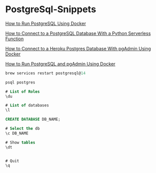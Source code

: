 # PostgreSql-Snippets

[How to Run PostgreSQL Using Docker](https://towardsdatascience.com/how-to-run-postgresql-using-docker-15bf87b452d4)

[How to Connect to a PostgreSQL Database With a Python Serverless Function](https://towardsdatascience.com/how-to-connect-to-a-postgresql-database-with-a-python-serverless-function-f5f3b244475)

[How to Connect to a Heroku Postgres Database With pgAdmin Using Docker](https://towardsdatascience.com/how-to-connect-to-a-heroku-postgres-database-with-pgadmin4-using-docker-6ac1e423ae66)

[How to Run PostgreSQL and pgAdmin Using Docker](https://towardsdatascience.com/how-to-run-postgresql-and-pgadmin-using-docker-3a6a8ae918b5)


```sql
brew services restart postgresql@14

psql postgres

# List of Roles 
\du

# List of databases
\l

CREATE DATABASE DB_NAME;

# Select the db
\c DB_NAME

# Show tables
\dt


# Quit
\q
```

